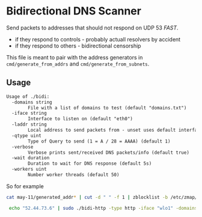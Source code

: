 
# Bidirectional DNS Scanner

Send packets to addresses that should not respond on UDP 53 _FAST_.

* if they respond to controls - probably actuall resolvers by accident
* if they respond to others - bidirectional censorship

This file is meant to pair with the address generators in `cmd/generate_from_addrs` and `cmd/generate_from_subnets`.

## Usage

```txt
Usage of ./bidi:
  -domains string
        File with a list of domains to test (default "domains.txt")
  -iface string
        Interface to listen on (default "eth0")
  -laddr string
        Local address to send packets from - unset uses default interface.
  -qtype uint
        Type of Query to send (1 = A / 28 = AAAA) (default 1)
  -verbose
        Verbose prints sent/received DNS packets/info (default true)
  -wait duration
        Duration to wait for DNS response (default 5s)
  -workers uint
        Number worker threads (default 50)
```

So for example

```sh
cat may-11/generated_addr* | cut -d " " -f 1 | zblocklist -b /etc/zmap/blacklist.conf | sudo ./bidi -laddr "<local_addr>" -qtype 1  -workers 2000 -wait 5ms -iface enp1s0f0:0 > may-11/bidi_3.out 2>&1
```

```sh
 echo "52.44.73.6" | sudo ./bidi-http -type http -iface "wlo1" -domains domains.txt -workers 1 -wait 1s
```
